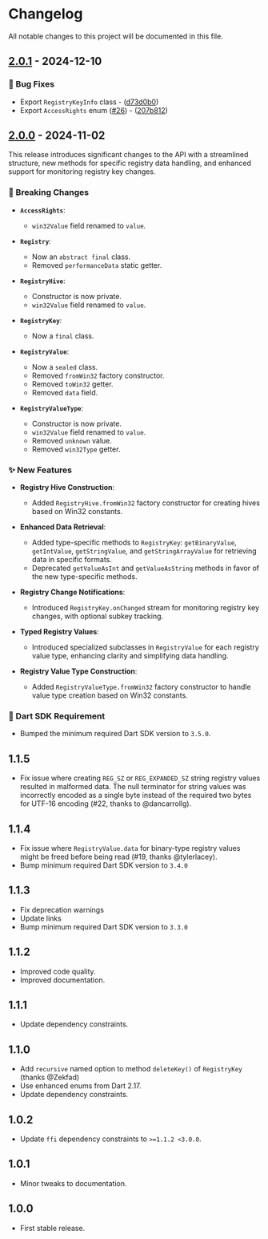# Changelog

All notable changes to this project will be documented in this file.

## [2.0.1] - 2024-12-10

### 🐛 Bug Fixes

- Export `RegistryKeyInfo` class - ([d73d0b0](https://github.com/halildurmus/win32_registry/commit/d73d0b090821ba97e68b28758946eaed17a5aa33))
- Export `AccessRights` enum ([#26](https://github.com/halildurmus/win32_registry/issues/26)) - ([207b812](https://github.com/halildurmus/win32_registry/commit/207b8123cb2c8abea2755923c41c3d486588da86))

[2.0.1]: https://github.com/halildurmus/win32_registry/compare/v2.0.0..v2.0.1

## [2.0.0] - 2024-11-02

This release introduces significant changes to the API with a streamlined
structure, new methods for specific registry data handling, and enhanced support
for monitoring registry key changes.

### 🔄 Breaking Changes

- **`AccessRights`**:
  - `win32Value` field renamed to `value`.

- **`Registry`**:
  - Now an `abstract final` class.
  - Removed `performanceData` static getter.

- **`RegistryHive`**:
  - Constructor is now private.
  - `win32Value` field renamed to `value`.

- **`RegistryKey`**:
  - Now a `final` class.

- **`RegistryValue`**:
  - Now a `sealed` class.
  - Removed `fromWin32` factory constructor.
  - Removed `toWin32` getter.
  - Removed `data` field.

- **`RegistryValueType`**:
  - Constructor is now private.
  - `win32Value` field renamed to `value`.
  - Removed `unknown` value.
  - Removed `win32Type` getter.

### ✨ New Features

- **Registry Hive Construction**:
  - Added `RegistryHive.fromWin32` factory constructor for creating hives based
    on Win32 constants.

- **Enhanced Data Retrieval**:
  - Added type-specific methods to `RegistryKey`: `getBinaryValue`,
    `getIntValue`, `getStringValue`, and `getStringArrayValue` for retrieving
    data in specific formats.
  - Deprecated `getValueAsInt` and `getValueAsString` methods in favor of the
    new type-specific methods.

- **Registry Change Notifications**:
  - Introduced `RegistryKey.onChanged` stream for monitoring registry key
    changes, with optional subkey tracking.

- **Typed Registry Values**:
  - Introduced specialized subclasses in `RegistryValue` for each registry value
    type, enhancing clarity and simplifying data handling.

- **Registry Value Type Construction**:
  - Added `RegistryValueType.fromWin32` factory constructor to handle value type
    creation based on Win32 constants.

### 🚨 Dart SDK Requirement

- Bumped the minimum required Dart SDK version to `3.5.0`.

## 1.1.5

- Fix issue where creating `REG_SZ` or `REG_EXPANDED_SZ` string registry values
  resulted in malformed data. The null terminator for string values was
  incorrectly encoded as a single byte instead of the required two bytes for
  UTF-16 encoding (#22, thanks to @dancarrollg).

## 1.1.4

- Fix issue where `RegistryValue.data` for binary-type registry values might be
  freed before being read (#19, thanks @tylerlacey).
- Bump minimum required Dart SDK version to `3.4.0`

## 1.1.3

- Fix deprecation warnings
- Update links
- Bump minimum required Dart SDK version to `3.3.0`

## 1.1.2

- Improved code quality.
- Improved documentation.

## 1.1.1

- Update dependency constraints.

## 1.1.0

- Add `recursive` named option to method `deleteKey()` of `RegistryKey` (thanks
  @Zekfad)
- Use enhanced enums from Dart 2.17.
- Update dependency constraints.

## 1.0.2

- Update `ffi` dependency constraints to `>=1.1.2 <3.0.0`.

## 1.0.1

- Minor tweaks to documentation.

## 1.0.0

- First stable release.

[2.0.0]: https://github.com/halildurmus/win32_registry/compare/v1.1.5...v2.0.0
